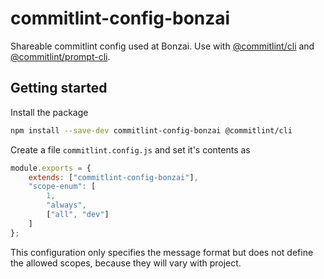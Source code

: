# commitlint-config-bonzai

Shareable commitlint config used at Bonzai.
Use with [@commitlint/cli](https://npm.im/@commitlint/cli) and [@commitlint/prompt-cli](https://npm.im/@commitlint/prompt-cli).

## Getting started

Install the package
```sh
npm install --save-dev commitlint-config-bonzai @commitlint/cli
```

Create a file `commitlint.config.js` and set it's contents as

```javascript
module.exports = {
    extends: ["commitlint-config-bonzai"],
    "scope-enum": [
        1,
        "always",
        ["all", "dev"]
    ]
};
```

This configuration only specifies the message format but does not define the allowed scopes, because
they will vary with project.
